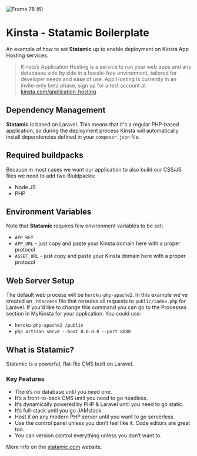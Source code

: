 ![Frame 78 (6)](https://user-images.githubusercontent.com/2342458/194182219-586adce1-9fa5-456f-bc8b-79624adfa21e.png)
# Kinsta - Statamic Boilerplate

An example of how to set **Statamic** up to enable deployment on Kinsta App Hosting services.

> Kinsta’s Application Hosting is a service to run your web apps and any databases side by side in a hassle-free environment, tailored for developer needs and ease of use. App Hosting is currently in an invite-only beta phase, sign up for a test account at [kinsta.com/application-hosting](https://kinsta.com/application-hosting/).

## Dependency Management
**Statamic** is based on Laravel. This means that it's a regular PHP-based application, so during the deployment process Kinsta will automatically install dependencies defined in your `composer.json` file.

## Required buildpacks
Because in most cases we want our application to also build our CSS/JS files we need to add two Biuldpacks:
- Node JS
- PHP

## Environment Variables
Note that **Statamic** requires few environment variables to be set:
- `APP_KEY`
- `APP_URL` - just copy and paste your Kinsta domain here with a proper protocol
- `ASSET_URL` - just copy and paste your Kinsta domain here with a proper protocol

## Web Server Setup
The default web process will be `heroku-php-apache2`. In this example we've created an `.htaccess` file that reroutes all requests to `public/index.php` for Laravel. If you'd like to change this command you can go to the Processes section in MyKinsta for your application. You could use:
* `heroku-php-apache2 /public`
* `php artisan serve --host 0.0.0.0 --port 8080`

## What is Statamic?
Statamic is a powerful, flat-file CMS built on Laravel.

### Key Features
- There’s no database until you need one.
- It’s a front-to-back CMS until you need to go headless.
- It’s dynamically powered by PHP & Laravel until you need to go static.
- It’s full-stack until you go JAMstack.
- Host it on any modern PHP server until you want to go serverless.
- Use the control panel unless you don’t feel like it. Code editors are great too.
- You can version control everything unless you don’t want to.

More info on the [statamic.com](https://statamic.com/) website.
